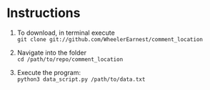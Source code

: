 # Instructions

1. To download, in terminal execute\
   `git clone git://github.com/WheelerEarnest/comment_location`

2. Navigate into the folder\
`cd /path/to/repo/comment_location`

3. Execute the program:\
`python3 data_script.py /path/to/data.txt`
